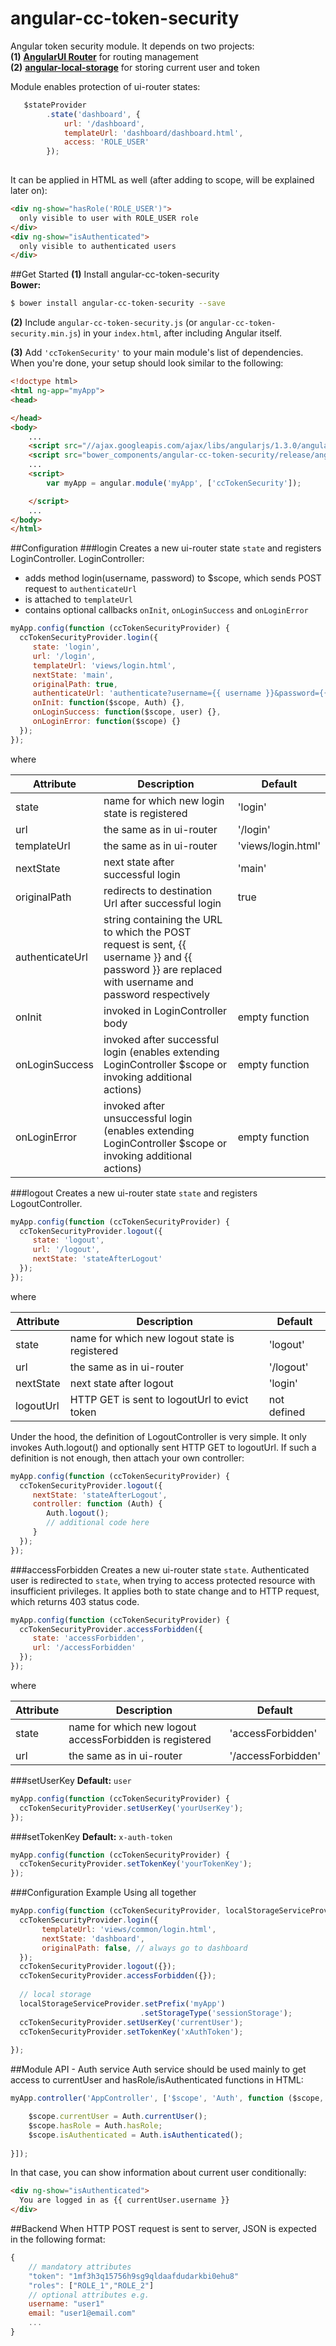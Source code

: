 angular-cc-token-security
=========================
Angular token security module. It depends on two projects:  
**(1)** **[AngularUI Router](https://github.com/angular-ui/ui-router)** for routing management<br/>
**(2)** **[angular-local-storage](https://github.com/grevory/angular-local-storage)** for storing current user and token

Module enables protection of ui-router states: 
```js
   $stateProvider
        .state('dashboard', {
            url: '/dashboard',
            templateUrl: 'dashboard/dashboard.html',
            access: 'ROLE_USER'
        });
            
```
It can be applied in HTML as well (after adding to scope, will be explained later on):
```html
<div ng-show="hasRole('ROLE_USER')">
  only visible to user with ROLE_USER role
</div>
<div ng-show="isAuthenticated">
  only visible to authenticated users
</div>
```

##Get Started
**(1)** Install angular-cc-token-security<br/>
**Bower:**
```bash
$ bower install angular-cc-token-security --save
```
**(2)** Include `angular-cc-token-security.js` (or `angular-cc-token-security.min.js`) in your `index.html`, after including Angular itself.

**(3)** Add `'ccTokenSecurity'` to your main module's list of dependencies.
When you're done, your setup should look similar to the following:

```html
<!doctype html>
<html ng-app="myApp">
<head>

</head>
<body>
    ...
    <script src="//ajax.googleapis.com/ajax/libs/angularjs/1.3.0/angular.min.js"></script>
    <script src="bower_components/angular-cc-token-security/release/angular-cc-token-security.js"></script>
    ...
    <script>
        var myApp = angular.module('myApp', ['ccTokenSecurity']);

    </script>
    ...
</body>
</html>
```

##Configuration
###login
Creates a new ui-router state `state` and registers LoginController. LoginController:
 - adds method login(username, password) to $scope, which sends POST request to `authenticateUrl`
 - is attached to `templateUrl`
 - contains optional callbacks `onInit`, `onLoginSuccess` and `onLoginError`

```js
myApp.config(function (ccTokenSecurityProvider) {
  ccTokenSecurityProvider.login({
     state: 'login',
     url: '/login',
     templateUrl: 'views/login.html',
     nextState: 'main',
     originalPath: true,
     authenticateUrl: 'authenticate?username={{ username }}&password={{ password }}',
     onInit: function($scope, Auth) {},
     onLoginSuccess: function($scope, user) {},
     onLoginError: function($scope) {}
  });
});  
```
where

| Attribute       | Description                                  | Default       |
| --------------- | -------------------------------------------- | ------------- |
| state           | name for which new login state is registered | 'login'       |
| url             | the same as in ui-router                     |  '/login'             |
| templateUrl     | the same as in ui-router                    | 'views/login.html' |
| nextState       | next state after successful login           | 'main' |
| originalPath    | redirects to destination Url after successful login | true |
| authenticateUrl | string containing the URL to which the POST request is sent, {{ username }} and {{ password }} are replaced with username and password respectively  | |
| onInit          | invoked in LoginController body  | empty function|
| onLoginSuccess  | invoked after successful login (enables extending LoginController $scope or invoking additional actions) | empty function |
| onLoginError    | invoked after unsuccessful login (enables extending LoginController $scope or invoking additional actions) | empty function |
 
###logout
Creates a new ui-router state `state` and registers LogoutController.
```js
myApp.config(function (ccTokenSecurityProvider) {
  ccTokenSecurityProvider.logout({
     state: 'logout',
     url: '/logout',
     nextState: 'stateAfterLogout'
  });
}); 
```
where

| Attribute       | Description                                  | Default       |
| --------------- | -------------------------------------------- | ------------- |
| state           | name for which new logout state is registered | 'logout'     |
| url             | the same as in ui-router                     |  '/logout'    |
| nextState       | next state after logout                      | 'login'       |
| logoutUrl       | HTTP GET is sent to logoutUrl to evict token | not defined   |

Under the hood, the definition of LogoutController is very simple. It only invokes Auth.logout()
and optionally sent HTTP GET to logoutUrl.
If such a definition is not enough, then attach your own controller:

```js
myApp.config(function (ccTokenSecurityProvider) {
  ccTokenSecurityProvider.logout({
     nextState: 'stateAfterLogout',
     controller: function (Auth) {
        Auth.logout();
        // additional code here
     }
  });
}); 
```

###accessForbidden
Creates a new ui-router state `state`. Authenticated user is redirected to `state`, when trying to access protected resource with
insufficient privileges. It applies both to state change and to HTTP request, which returns 403 status code.
```js
myApp.config(function (ccTokenSecurityProvider) {
  ccTokenSecurityProvider.accessForbidden({
     state: 'accessForbidden',
     url: '/accessForbidden'
  });
});
```
where

| Attribute       | Description                                  | Default       |
| --------------- | -------------------------------------------- | ------------- |
| state           | name for which new logout accessForbidden is registered | 'accessForbidden'     |
| url             | the same as in ui-router                     |  '/accessForbidden'    |

###setUserKey
**Default:** `user`
```js
myApp.config(function (ccTokenSecurityProvider) {
  ccTokenSecurityProvider.setUserKey('yourUserKey');
});
```
###setTokenKey
**Default:** `x-auth-token`
```js
myApp.config(function (ccTokenSecurityProvider) {
  ccTokenSecurityProvider.setTokenKey('yourTokenKey');
});  
```

###Configuration Example
Using all together
```js
myApp.config(function (ccTokenSecurityProvider, localStorageServiceProvider) {
  ccTokenSecurityProvider.login({
       templateUrl: 'views/common/login.html',
       nextState: 'dashboard',
       originalPath: false, // always go to dashboard
  });
  ccTokenSecurityProvider.logout({});
  ccTokenSecurityProvider.accessForbidden({});
  
  // local storage 
  localStorageServiceProvider.setPrefix('myApp')
                             .setStorageType('sessionStorage');
  ccTokenSecurityProvider.setUserKey('currentUser');
  ccTokenSecurityProvider.setTokenKey('xAuthToken');
  
}); 
```

##Module API - Auth service
Auth service should be used mainly to get access to currentUser and hasRole/isAuthenticated functions in HTML:
```js
myApp.controller('AppController', ['$scope', 'Auth', function ($scope, Auth) {

    $scope.currentUser = Auth.currentUser();
    $scope.hasRole = Auth.hasRole;
    $scope.isAuthenticated = Auth.isAuthenticated(); 
    
}]);
```
In that case, you can show information about current user conditionally: 
```html
<div ng-show="isAuthenticated">
  You are logged in as {{ currentUser.username }}
</div>
```
##Backend
When HTTP POST request is sent to server, JSON is expected in the following format:
```js
{
    // mandatory attributes
    "token": "1mf3h3q15756h9sg9qldaafdudarkbi0ehu8"
    "roles": ["ROLE_1","ROLE_2"]
    // optional attributes e.g.
    username: "user1"
    email: "user1@email.com"
    ...
}
 ```
   
